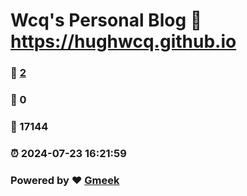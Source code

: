# Wcq's Personal Blog :link: https://hughwcq.github.io 
### :page_facing_up: [2](https://hughwcq.github.io/tag.html) 
### :speech_balloon: 0 
### :hibiscus: 17144 
### :alarm_clock: 2024-07-23 16:21:59 
### Powered by :heart: [Gmeek](https://github.com/Meekdai/Gmeek)
